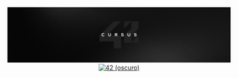 <div align="center">
   <img src="https://raw.githubusercontent.com/15Galan/42_project-readmes/master/banners/cursus/cursus-dark.png" alt="42 banner"
    <br>
    <br>
    <a href='https://profile.intra.42.fr/users/juaparra' target="_blank">
        <img alt='42 (oscuro)' src='https://img.shields.io/badge/Málaga-black?style=flat&logo=42&logoColor=black'/>
    </a>
</div>

